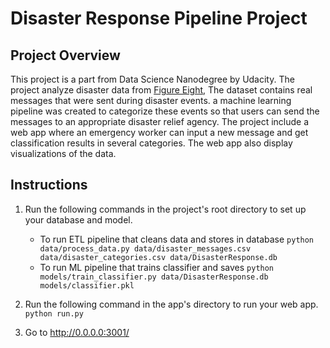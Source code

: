 # Disaster Response Pipeline Project

## Project Overview
This project is a part from Data Science Nanodegree by Udacity. The project analyze disaster data from [Figure Eight](https://www.figure-eight.com/), The dataset contains real messages that were sent during disaster events. a machine learning pipeline was created to categorize these events so that users can send the messages to an appropriate disaster relief agency.
The project include a web app where an emergency worker can input a new message and get classification results in several categories. The web app also display visualizations of the data. 

## Instructions
1. Run the following commands in the project's root directory to set up your database and model.

    - To run ETL pipeline that cleans data and stores in database
        `python data/process_data.py data/disaster_messages.csv data/disaster_categories.csv data/DisasterResponse.db`
    - To run ML pipeline that trains classifier and saves
        `python models/train_classifier.py data/DisasterResponse.db models/classifier.pkl`

2. Run the following command in the app's directory to run your web app.
    `python run.py`

3. Go to http://0.0.0.0:3001/

